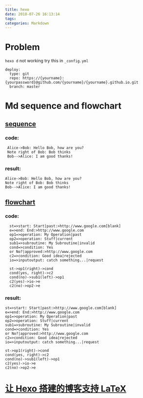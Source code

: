 ```yaml
---
title: hexo
date: 2018-07-26 16:13:14
tags:
categories: Markdown
---
```

# Problem
`hexo d` not working
try this in `_config.yml`
```
deploy:
  type: git
  repo: https://{yourname}:{yourpassword}@github.com/{yourname}/{yourname}.github.io.git
  branch: master
```

# Md sequence and flowchart
## [sequence](https://github.com/bubkoo/hexo-filter-sequence)
### code:
```
 Alice->Bob: Hello Bob, how are you?
 Note right of Bob: Bob thinks
 Bob-->Alice: I am good thanks!
```

### result:
```sequence
Alice->Bob: Hello Bob, how are you?
Note right of Bob: Bob thinks
Bob-->Alice: I am good thanks!
```
## [flowchart](https://github.com/bubkoo/hexo-filter-flowchart)
### code:

```
  st=>start: Start|past:>http://www.google.com[blank]
  e=>end: End:>http://www.google.com
  op1=>operation: My Operation|past
  op2=>operation: Stuff|current
  sub1=>subroutine: My Subroutine|invalid
  cond=>condition: Yes
  or No?|approved:>http://www.google.com
  c2=>condition: Good idea|rejected
  io=>inputoutput: catch something...|request

  st->op1(right)->cond
  cond(yes, right)->c2
  cond(no)->sub1(left)->op1
  c2(yes)->io->e
  c2(no)->op2->e
```


### result:
```flow
st=>start: Start|past:>http://www.google.com[blank]
e=>end: End:>http://www.google.com
op1=>operation: My Operation|past
op2=>operation: Stuff|current
sub1=>subroutine: My Subroutine|invalid
cond=>condition: Yes
or No?|approved:>http://www.google.com
c2=>condition: Good idea|rejected
io=>inputoutput: catch something...|request

st->op1(right)->cond
cond(yes, right)->c2
cond(no)->sub1(left)->op1
c2(yes)->io->e
c2(no)->op2->e
```

# [让 Hexo 搭建的博客支持 LaTeX](https://cps.ninja/2019/03/16/hexo-with-latex/)

